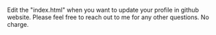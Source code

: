 Edit the "index.html" when you want to update your profile in github website.  Please feel free to reach out to me for any other questions. No charge.
